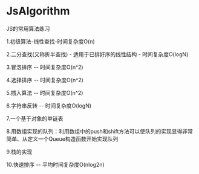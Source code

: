# JsAlgorithm
JS的常用算法练习  

1.初级算法-线性查找-时间复杂度O(n)  

2.二分查找(又称折半查找) - 适用于已排好序的线性结构 - 时间复杂度O(logN)  

3.冒泡排序 -- 时间复杂度O(n^2)  

4.选择排序 -- 时间复杂度O(n^2)  

5.插入算法 -- 时间复杂度O(n^2)  

6.字符串反转 -- 时间复杂度O(logN)  

7.一个基于对象的单链表  

8.用数组实现的队列：利用数组中的push和shift方法可以使队列的实现显得非常简单、从定义一个Queue构造函数开始实现队列    

9.栈的实现

10.快速排序 -- 平均时间复杂度O(nlog2n)

